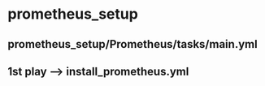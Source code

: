 # prometheus_setup

## prometheus_setup/Prometheus/tasks/main.yml
## 1st play --> install_prometheus.yml
